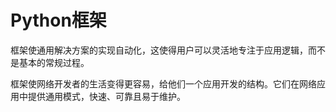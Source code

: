 # Python框架

框架使通用解决方案的实现自动化，这使得用户可以灵活地专注于应用逻辑，而不是基本的常规过程。

框架使网络开发者的生活变得更容易，给他们一个应用开发的结构。它们在网络应用中提供通用模式，快速、可靠且易于维护。
